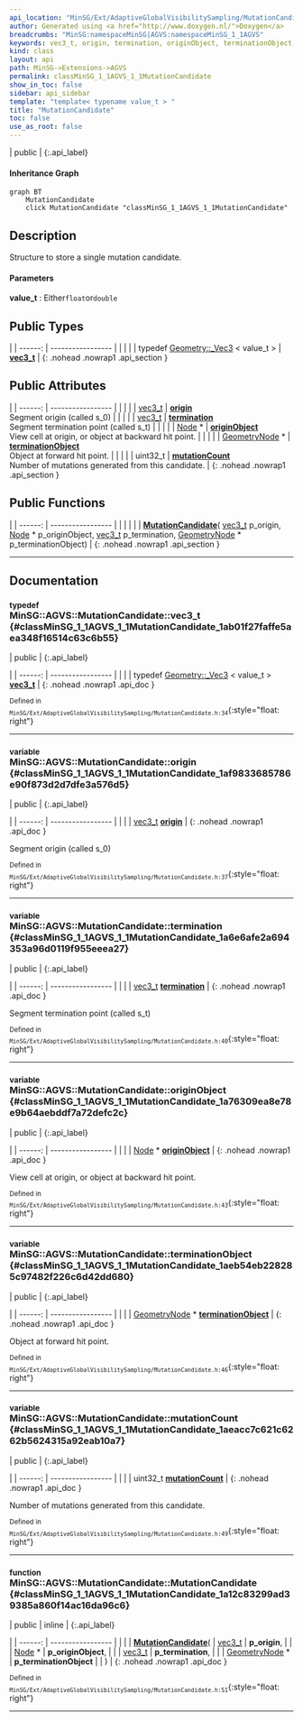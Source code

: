 ```yaml
---
api_location: "MinSG/Ext/AdaptiveGlobalVisibilitySampling/MutationCandidate.h"
author: Generated using <a href="http://www.doxygen.nl/">Doxygen</a>
breadcrumbs: "MinSG:namespaceMinSG|AGVS:namespaceMinSG_1_1AGVS"
keywords: vec3_t, origin, termination, originObject, terminationObject, mutationCount, MutationCandidate
kind: class
layout: api
path: MinSG->Extensions->AGVS
permalink: classMinSG_1_1AGVS_1_1MutationCandidate
show_in_toc: false
sidebar: api_sidebar
template: "template< typename value_t > "
title: "MutationCandidate"
toc: false
use_as_root: false
---
```


| public |
{:.api_label}

#### Inheritance Graph

```mermaid
graph BT
	MutationCandidate
	click MutationCandidate "classMinSG_1_1AGVS_1_1MutationCandidate"
```

## Description



Structure to store a single mutation candidate.


#### Parameters
**value_t**
:  Either`float`or`double`







## Public Types

|
| ------: | ----------------- |
|  | |
| typedef [Geometry::_Vec3](classGeometry_1_1%5F%5FVec3) < value_t > | **[vec3_t](#classMinSG_1_1AGVS_1_1MutationCandidate_1ab01f27faffe5aea348f16514c63c6b55)**  |
{: .nohead .nowrap1 .api_section }


## Public Attributes

|
| ------: | ----------------- |
|  | |
| [vec3_t](classMinSG_1_1AGVS_1_1MutationCandidate#classMinSG_1_1AGVS_1_1MutationCandidate_1ab01f27faffe5aea348f16514c63c6b55) | **[origin](#classMinSG_1_1AGVS_1_1MutationCandidate_1af9833685786e90f873d2d7dfe3a576d5)**  <br/> Segment origin (called s_0) |
|  | |
| [vec3_t](classMinSG_1_1AGVS_1_1MutationCandidate#classMinSG_1_1AGVS_1_1MutationCandidate_1ab01f27faffe5aea348f16514c63c6b55) | **[termination](#classMinSG_1_1AGVS_1_1MutationCandidate_1a6e6afe2a694353a96d0119f955eeea27)**  <br/> Segment termination point (called s_t) |
|  | |
| [Node](classMinSG_1_1Node) * | **[originObject](#classMinSG_1_1AGVS_1_1MutationCandidate_1a76309ea8e78e9b64aebddf7a72defc2c)**  <br/> View cell at origin, or object at backward hit point. |
|  | |
| [GeometryNode](classMinSG_1_1GeometryNode) * | **[terminationObject](#classMinSG_1_1AGVS_1_1MutationCandidate_1aeb54eb228285c97482f226c6d42dd680)**  <br/> Object at forward hit point. |
|  | |
| uint32_t | **[mutationCount](#classMinSG_1_1AGVS_1_1MutationCandidate_1aeacc7c621c6262b5624315a92eab10a7)**  <br/> Number of mutations generated from this candidate. |
{: .nohead .nowrap1 .api_section }


## Public Functions

|
| ------: | ----------------- |
|  | |
|  | **[MutationCandidate](#classMinSG_1_1AGVS_1_1MutationCandidate_1a12c83299ad39385a860f14ac16da96c6)**( [vec3_t](classMinSG_1_1AGVS_1_1MutationCandidate#classMinSG_1_1AGVS_1_1MutationCandidate_1ab01f27faffe5aea348f16514c63c6b55)  p_origin,  [Node](classMinSG_1_1Node) * p_originObject,  [vec3_t](classMinSG_1_1AGVS_1_1MutationCandidate#classMinSG_1_1AGVS_1_1MutationCandidate_1ab01f27faffe5aea348f16514c63c6b55)  p_termination,  [GeometryNode](classMinSG_1_1GeometryNode) * p_terminationObject) |
{: .nohead .nowrap1 .api_section }


-------------------------------------------------------------------

## Documentation

### <small>typedef</small><br/> MinSG::AGVS::MutationCandidate::vec3_t {#classMinSG_1_1AGVS_1_1MutationCandidate_1ab01f27faffe5aea348f16514c63c6b55}

| public |
{:.api_label}

|
| ------: | ----------------- |
|  |
| typedef [Geometry::_Vec3](classGeometry_1_1%5F%5FVec3) < value_t > **[vec3_t](#classMinSG_1_1AGVS_1_1MutationCandidate_1ab01f27faffe5aea348f16514c63c6b55)**  |
{: .nohead .nowrap1 .api_doc }





<sub>Defined in `MinSG/Ext/AdaptiveGlobalVisibilitySampling/MutationCandidate.h:34`</sub>{:style="float: right"}

-------------------------------------------------------------------

### <small>variable</small><br/> MinSG::AGVS::MutationCandidate::origin {#classMinSG_1_1AGVS_1_1MutationCandidate_1af9833685786e90f873d2d7dfe3a576d5}

| public |
{:.api_label}

|
| ------: | ----------------- |
|  |
| [vec3_t](classMinSG_1_1AGVS_1_1MutationCandidate#classMinSG_1_1AGVS_1_1MutationCandidate_1ab01f27faffe5aea348f16514c63c6b55) **[origin](#classMinSG_1_1AGVS_1_1MutationCandidate_1af9833685786e90f873d2d7dfe3a576d5)**  |
{: .nohead .nowrap1 .api_doc }

Segment origin (called s_0)





<sub>Defined in `MinSG/Ext/AdaptiveGlobalVisibilitySampling/MutationCandidate.h:37`</sub>{:style="float: right"}

-------------------------------------------------------------------

### <small>variable</small><br/> MinSG::AGVS::MutationCandidate::termination {#classMinSG_1_1AGVS_1_1MutationCandidate_1a6e6afe2a694353a96d0119f955eeea27}

| public |
{:.api_label}

|
| ------: | ----------------- |
|  |
| [vec3_t](classMinSG_1_1AGVS_1_1MutationCandidate#classMinSG_1_1AGVS_1_1MutationCandidate_1ab01f27faffe5aea348f16514c63c6b55) **[termination](#classMinSG_1_1AGVS_1_1MutationCandidate_1a6e6afe2a694353a96d0119f955eeea27)**  |
{: .nohead .nowrap1 .api_doc }

Segment termination point (called s_t)





<sub>Defined in `MinSG/Ext/AdaptiveGlobalVisibilitySampling/MutationCandidate.h:40`</sub>{:style="float: right"}

-------------------------------------------------------------------

### <small>variable</small><br/> MinSG::AGVS::MutationCandidate::originObject {#classMinSG_1_1AGVS_1_1MutationCandidate_1a76309ea8e78e9b64aebddf7a72defc2c}

| public |
{:.api_label}

|
| ------: | ----------------- |
|  |
| [Node](classMinSG_1_1Node) * **[originObject](#classMinSG_1_1AGVS_1_1MutationCandidate_1a76309ea8e78e9b64aebddf7a72defc2c)**  |
{: .nohead .nowrap1 .api_doc }

View cell at origin, or object at backward hit point.





<sub>Defined in `MinSG/Ext/AdaptiveGlobalVisibilitySampling/MutationCandidate.h:43`</sub>{:style="float: right"}

-------------------------------------------------------------------

### <small>variable</small><br/> MinSG::AGVS::MutationCandidate::terminationObject {#classMinSG_1_1AGVS_1_1MutationCandidate_1aeb54eb228285c97482f226c6d42dd680}

| public |
{:.api_label}

|
| ------: | ----------------- |
|  |
| [GeometryNode](classMinSG_1_1GeometryNode) * **[terminationObject](#classMinSG_1_1AGVS_1_1MutationCandidate_1aeb54eb228285c97482f226c6d42dd680)**  |
{: .nohead .nowrap1 .api_doc }

Object at forward hit point.





<sub>Defined in `MinSG/Ext/AdaptiveGlobalVisibilitySampling/MutationCandidate.h:46`</sub>{:style="float: right"}

-------------------------------------------------------------------

### <small>variable</small><br/> MinSG::AGVS::MutationCandidate::mutationCount {#classMinSG_1_1AGVS_1_1MutationCandidate_1aeacc7c621c6262b5624315a92eab10a7}

| public |
{:.api_label}

|
| ------: | ----------------- |
|  |
| uint32_t **[mutationCount](#classMinSG_1_1AGVS_1_1MutationCandidate_1aeacc7c621c6262b5624315a92eab10a7)**  |
{: .nohead .nowrap1 .api_doc }

Number of mutations generated from this candidate.





<sub>Defined in `MinSG/Ext/AdaptiveGlobalVisibilitySampling/MutationCandidate.h:49`</sub>{:style="float: right"}

-------------------------------------------------------------------

### <small>function</small><br/> MinSG::AGVS::MutationCandidate::MutationCandidate {#classMinSG_1_1AGVS_1_1MutationCandidate_1a12c83299ad39385a860f14ac16da96c6}

| public | inline |
{:.api_label}

|
| ------: | ----------------- |
|  |
|  **[MutationCandidate](#classMinSG_1_1AGVS_1_1MutationCandidate_1a12c83299ad39385a860f14ac16da96c6)**( |  [vec3_t](classMinSG_1_1AGVS_1_1MutationCandidate#classMinSG_1_1AGVS_1_1MutationCandidate_1ab01f27faffe5aea348f16514c63c6b55)  | **p_origin**, |
| |  [Node](classMinSG_1_1Node) * | **p_originObject**, |
| |  [vec3_t](classMinSG_1_1AGVS_1_1MutationCandidate#classMinSG_1_1AGVS_1_1MutationCandidate_1ab01f27faffe5aea348f16514c63c6b55)  | **p_termination**, |
| |  [GeometryNode](classMinSG_1_1GeometryNode) * | **p_terminationObject** |
|   ) |
{: .nohead .nowrap1 .api_doc }





<sub>Defined in `MinSG/Ext/AdaptiveGlobalVisibilitySampling/MutationCandidate.h:51`</sub>{:style="float: right"}

-------------------------------------------------------------------

